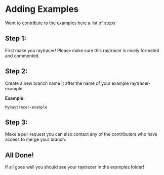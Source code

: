 # Adding Examples

Want to contribute to the examples here a list of steps

## Step 1:

First make you raytracer!
Please make sure this raytracer is nicely formated and commented.

## Step 2:

Create a new branch name it after the name of your example raytracer-example.

**Example:**

```
MyRaytracer-example
```

## Step 3:

Make a pull request you can also contact any of the contributers who have access to merge your branch.

## All Done!

If all goes well you should see your raytracer in the examples folder!
